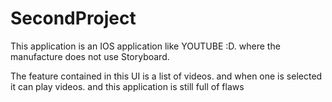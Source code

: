 # SecondProject

This application is an IOS application like YOUTUBE :D. where the manufacture does not use Storyboard.


The feature contained in this UI is a list of videos. and when one is selected it can play videos. and this application is still full of flaws
